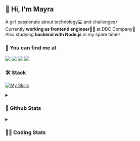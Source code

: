 ## 👋 Hi, I'm Mayra

A girl passionate about technology💻 and challenges⚡  
Currently **working as frontend engineer**👩‍💻 at DBC Company🚀  
Also studying **backend with Node.js** in my spare time🔥  

### 💬 You can find me at

<a href="https://mayra.dev" target="_blank" rel="noopener"><img src="https://img.shields.io/badge/-mayra.dev-005FED?style=flat&logo=Google-chrome&logoColor=white"/></a>
<a href="https://linkedin.com/in/mayraamaral" target="_blank" rel="noopener"><img src="https://img.shields.io/badge/-/mayraamaral-0077B5?style=flat&logo=Linkedin&logoColor=white"/></a>
<a href="mailto:mayra@mayra.dev" target="_blank" rel="noopener"><img src="https://img.shields.io/badge/-mayra@mayra.dev-D14836?style=flat&logo=Gmail&logoColor=white"/></a>
<a href="" target="_blank" rel="noopener"><img src="https://img.shields.io/badge/-mayra%230179-7289DA?style=flat&logo=Discord&logoColor=white"/></a>

### 🛠️ Stack

[![My Skills](https://skillicons.dev/icons?i=react,redux,styledcomponents,html,css,sass,js,ts,py,nodejs,git,linux,bash,figma)](https://skillicons.dev)

<details>
    <summary><h3>📌 Github Stats</h3></summary>
  <table>
      <td><img height="160em" src="https://github-readme-stats.vercel.app/api?username=mayraamaral&show_icons=true&theme=algolia&hide_border=true&hide=stars&count_private=true" alt="Readme stats"></td>
      <td><img height="160em" src="https://github-readme-stats.vercel.app/api/top-langs/?username=mayraamaral&&layout=compact&&theme=algolia&hide_border=true&langs_count=6" alt="Language stats"></td>
  </table>

  <p align="center">
    <img src="https://github-readme-streak-stats.herokuapp.com?user=mayraamaral&theme=dark&hide_border=true&date_format=j%20M%5B%20Y%5D&locale=pt-br&background=050F2C&ring=0195DD&fire=23AA7D&currStreakLabel=23AA7D" alt="Streak stats">
  </p> 
</details>

<details>
  <summary><h3>👩‍💻 Coding Stats</h3></summary>
  
  <!--START_SECTION:waka-->
![Code Time](http://img.shields.io/badge/Code%20Time-41%20hrs%2040%20mins-blue)

**🐱 My GitHub Data** 

> 📦 574.8 kB Used in GitHub's Storage 
 > 
> 🏆 166 Contributions in the Year 2023
 > 
> 🚫 Not Opted to Hire
 > 
> 📜 42 Public Repositories 
 > 
> 🔑 24 Private Repositories 
 > 
**I'm an Early 🐤** 

```text
🌞 Morning                169 commits         ███░░░░░░░░░░░░░░░░░░░░░░   12.40 % 
🌆 Daytime                577 commits         ███████████░░░░░░░░░░░░░░   42.33 % 
🌃 Evening                517 commits         █████████░░░░░░░░░░░░░░░░   37.93 % 
🌙 Night                  100 commits         ██░░░░░░░░░░░░░░░░░░░░░░░   07.34 % 
```
📅 **I'm Most Productive on Monday** 

```text
Monday                   259 commits         █████░░░░░░░░░░░░░░░░░░░░   19.00 % 
Tuesday                  174 commits         ███░░░░░░░░░░░░░░░░░░░░░░   12.77 % 
Wednesday                202 commits         ████░░░░░░░░░░░░░░░░░░░░░   14.82 % 
Thursday                 217 commits         ████░░░░░░░░░░░░░░░░░░░░░   15.92 % 
Friday                   171 commits         ███░░░░░░░░░░░░░░░░░░░░░░   12.55 % 
Saturday                 126 commits         ██░░░░░░░░░░░░░░░░░░░░░░░   09.24 % 
Sunday                   214 commits         ████░░░░░░░░░░░░░░░░░░░░░   15.70 % 
```


📊 **This Week I Spent My Time On** 

```text
🕑︎ Time Zone: America/Sao_Paulo

💬 Programming Languages: 
TypeScript               16 hrs 44 mins      ████████████████████░░░░░   81.02 % 
JSON                     1 hr 46 mins        ██░░░░░░░░░░░░░░░░░░░░░░░   08.55 % 
JavaScript               57 mins             █░░░░░░░░░░░░░░░░░░░░░░░░   04.63 % 
Markdown                 31 mins             █░░░░░░░░░░░░░░░░░░░░░░░░   02.51 % 
TSConfig                 13 mins             ░░░░░░░░░░░░░░░░░░░░░░░░░   01.12 % 

🔥 Editors: 
VS Code                  20 hrs 39 mins      █████████████████████████   100.00 % 

🐱‍💻 Projects: 
codigos                  5 hrs 44 mins       ███████░░░░░░░░░░░░░░░░░░   27.83 % 
rtl                      4 hrs 14 mins       █████░░░░░░░░░░░░░░░░░░░░   20.50 % 
ignite-timer             2 hrs 24 mins       ███░░░░░░░░░░░░░░░░░░░░░░   11.67 % 
aula03                   1 hr 41 mins        ██░░░░░░░░░░░░░░░░░░░░░░░   08.16 % 
aula01                   1 hr 33 mins        ██░░░░░░░░░░░░░░░░░░░░░░░   07.53 % 

💻 Operating System: 
Linux                    17 hrs 1 min        █████████████████████░░░░   82.38 % 
Windows                  3 hrs 38 mins       ████░░░░░░░░░░░░░░░░░░░░░   17.62 % 
```

**I Mostly Code in JavaScript** 

```text
JavaScript               95 repos            █████████░░░░░░░░░░░░░░░░   35.32 % 
HTML                     78 repos            ███████░░░░░░░░░░░░░░░░░░   29.00 % 
TypeScript               73 repos            ███████░░░░░░░░░░░░░░░░░░   27.14 % 
CSS                      17 repos            ██░░░░░░░░░░░░░░░░░░░░░░░   06.32 % 
Shell                    2 repos             ░░░░░░░░░░░░░░░░░░░░░░░░░   00.74 % 
```




 Last Updated on 20/03/2023 18:40:21 UTC
<!--END_SECTION:waka-->

</details>
